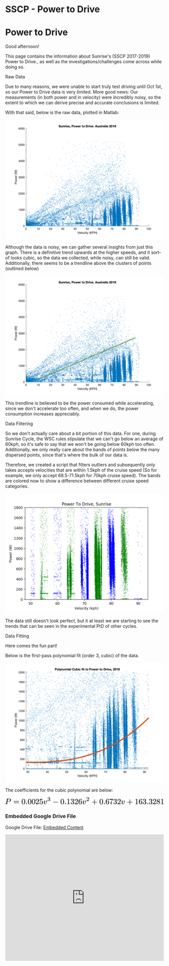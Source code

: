 # SSCP - Power to Drive

# Power to Drive

Good afternoon!

This page contains the information about Sunrise's (SSCP 2017-2019) Power to Drive., as well as the investigations/challenges come across while doing so.

Raw Data

Due to many reasons, we were unable to start truly test driving until Oct 1st, so our Power to Drive data is very limited. More good news: Our measurements (in both power and in velocity) were incredibly noisy, so the extent to which we can derive precise and accurate conclusions is limited.

With that said, below is the raw data, plotted in Matlab:

![](../../../../assets/image_97a64d3d1d.png)

Although the data is noisy, we can gather several insights from just this graph. There is a definitive trend upwards at the higher speeds, and it sort-of looks cubic, so the data we collected, while noisy, can still be valid. Additionally, there seems to be a trendline above the clusters of points (outlined below)

![](../../../../assets/image_6f9a9ab563.png)

This trendline is believed to be the power consumed while accelerating, since we don't accelerate too often, and when we do, the power consumption increases appreciably.

Data Filtering

So we don't actually care about a bit portion of this data. For one, during Sunrise Cycle, the WSC rules stipulate that we can't go below an average of 60kph, so it's safe to say that we won't be going below 60kph too often. Additionally, we only really care about the bands of points below the many dispersed points, since that's where the bulk of our data is.

Therefore, we created a script that filters outliers and subsequently only takes accepts velocities that are within 1.5kph of the cruise speed (So for example, we only accept 68.5-71.5kph for 70kph cruise speed). The bands are colored now to show a difference between different cruise speed categories.

![](../../../../assets/image_2f7b70b4ed.png)

The data still doesn't look perfect, but it at least we are starting to see the trends that can be seen in the experimental PtD of other cycles.

Data Fitting

Here comes the fun part!

Below is the first-pass polynomial fit (order 3, cubic) of the data.

![](../../../../assets/image_8e342a500b.png)

The coefficients for the cubic polynomial are below:

![](../../../../assets/image_ed7e86e24c.png)

[](https://drive.google.com/folderview?id=1JAXtN41tU6mBUTN9W24KRlukbyVhm0UU)

### Embedded Google Drive File

Google Drive File: [Embedded Content](https://drive.google.com/embeddedfolderview?id=1JAXtN41tU6mBUTN9W24KRlukbyVhm0UU#list)

<iframe width="100%" height="400" src="https://drive.google.com/embeddedfolderview?id=1JAXtN41tU6mBUTN9W24KRlukbyVhm0UU#list" frameborder="0"></iframe>


